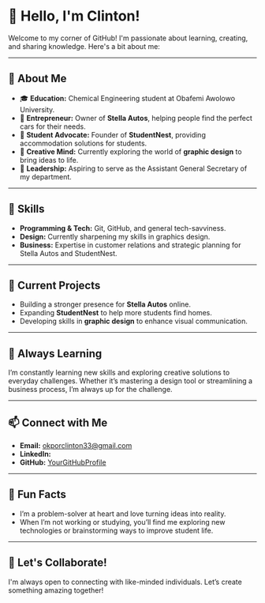 # 👋 Hello, I'm Clinton!

Welcome to my corner of GitHub! I'm passionate about learning, creating, and sharing knowledge. Here's a bit about me:

---

## 🎯 About Me
- 🎓 **Education:** Chemical Engineering student at Obafemi Awolowo University.
- 🚗 **Entrepreneur:** Owner of **Stella Autos**, helping people find the perfect cars for their needs.
- 🏡 **Student Advocate:** Founder of **StudentNest**, providing accommodation solutions for students.
- 🎨 **Creative Mind:** Currently exploring the world of **graphic design** to bring ideas to life.
- 🤝 **Leadership:** Aspiring to serve as the Assistant General Secretary of my department.

---

## 🌟 Skills
- **Programming & Tech:** Git, GitHub, and general tech-savviness.
- **Design:** Currently sharpening my skills in graphics design.
- **Business:** Expertise in customer relations and strategic planning for Stella Autos and StudentNest.

---

## 🚀 Current Projects
- Building a stronger presence for **Stella Autos** online.
- Expanding **StudentNest** to help more students find homes.
- Developing skills in **graphic design** to enhance visual communication.

---

## 🌱 Always Learning
I’m constantly learning new skills and exploring creative solutions to everyday challenges. Whether it’s mastering a design tool or streamlining a business process, I’m always up for the challenge.

---

## 📫 Connect with Me
- **Email:** okporclinton33@gmail.com
- **LinkedIn:** 
- **GitHub:** [YourGitHubProfile](https://github.com/YourUsername)

---

## 💬 Fun Facts
- I’m a problem-solver at heart and love turning ideas into reality.
- When I’m not working or studying, you’ll find me exploring new technologies or brainstorming ways to improve student life.

---

## 🤝 Let's Collaborate!
I'm always open to connecting with like-minded individuals. Let’s create something amazing together!


<!---
Klint0000/Klint0000 is a ✨ special ✨ repository because its `README.md` (this file) appears on your GitHub profile.
You can click the Preview link to take a look at your changes.
--->
